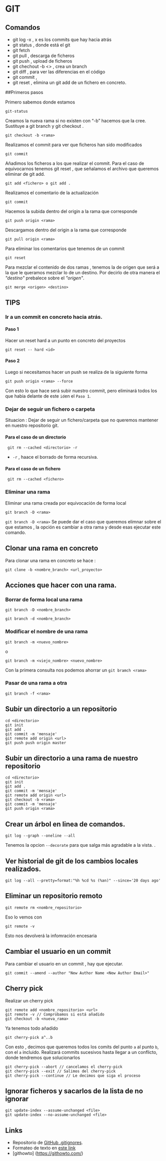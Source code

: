# GIT
## Comandos

- git log -x , x  es los commits que hay hacia atrás
- git status , donde está el git
- git fetch
- git pull , descarga de ficheros
- git push , upload de ficheros
- git chechout -b <> , crea un branch
- git diff , para ver las diferencias en el código
- git commit ,
- git reset <fichero> , elimina un git add de un fichero en concreto.

##Primeros pasos

Primero sabemos donde estamos
```
git-status
```
Creamos la nueva rama si no existen con “-b” hacemos que la cree. Sustituye a git branch <rama> y git checkout <rama>.
```
git checkout -b <rama>
```
Realizamos el commit para ver que ficheros han sido modificados
```
git commit
```
Añadimos los ficheros a los que realizar el commit. Para el caso de equivocarnos tenemos git reset , que señalamos el archivo que queremos eliminar de git add.
```
git add <fichero> o git add .
```
Realizamos el comentario de la actualización
```
git commit
```
Hacemos la subida dentro del origin a la rama que corresponde
```
git push origin <rama>
```
Descargamos dentro del origin a la rama que corresponde
```
git pull origin <rama>
```
Para eliminar los comentarios que tenemos de un commit
```
git reset
```

Para mezclar el contenido de dos ramas , tenemos la de origen que será a la 
que le queramos mezclar lo de un destino.
Por decirlo de otra manera el *"destino"* prebalece sobre el *"origen"*.
```
git merge <origen> <destino>
```

## TIPS
### Ir a un commit en concreto hacia atrás.
#### Paso 1
Hacer un reset hard a un punto en concreto del proyectos
```
git reset -- hard <id>
```
#### Paso 2
Luego si necesitamos hacer un push se realiza de la siguiente forma
```
git push origin <rama> --force
```
Con esto lo que hace será subir nuestro commit, pero eliminará todos
los que habia delante de este `id`en el `Paso 1`.

### Dejar de seguir un fichero o carpeta
Situacion : Dejar de seguir un fichero/carpeta que no queremos mantener
en nuestro repositorio git.

#### Para el caso de un directorio
```
 git rm --cached <directorio> -r
```
  * `-r` , haace el borrado de forma recursiva.
  
#### Para el caso de un fichero
```
 git rm --cached <fichero> 
```


### Eliminar una rama

Eliminar una rama creada por equivocación de forma local
```
git branch -D <rama>
```
`
git branch -D <rama>
`
Se puede dar el caso que queremos elimnar sobre el que estamos ,
la opción es cambiar a otra rama y desde esas ejecutar este comando.

## Clonar una rama en concreto

Para clonar una rama en concreto se hace :

`git clone -b <nombre_branch> <url_proyecto>`

## Acciones que hacer con una rama.
### Borrar de forma local una rama
```
git branch -D <nombre_branch>
```
```
git branch -d <nombre_branch>
```

### Modificar el nombre de una rama
```
git branch -m <nuevo_nombre>
```
o
```
git branch -m <viejo_nombre> <nuevo_nombre>
```
Con la primera consulta nos podemos ahorrar un `git bramch <rama>`

### Pasar de una rama a otra 
```
git branch -f <rama>
```
## Subir un directorio a un repositorio
```
cd <directorio>
git init
git add .
git commit -m 'mensaje'
git remote add origin <url>
git push push origin master
```
## Subir un directorio a una rama de nuestro repositorio
```
cd <directorio>
git init
git add .
git commit -m 'mensaje'
git remote add origin <url>
git checkout -b <rama>
git commit -m 'mensaje'
git push origin <rama>
```
## Crear un árbol en linea de comandos.
```
git log --graph --oneline --all
```
Tenemos la opcion `--decorate` para que salga más agradable a la vista. .
## Ver historial de git de los cambios locales realizados.
```
git log --all --pretty=format:"%h %cd %s (%an)" --since='20 days ago'
```
## Eliminar un repositorio remoto
```
git remote rm <nombre_repositorio>

```
Eso lo vemos con
```
git remote -v
```
Esto nos devolverá la infomración encesaria
## Cambiar el usuario en un commit 
Para cambiar el usuario en un commit , hay que ejecutar.
```
git commit --amend --author "New Author Name <New Author Email>"
```
## Cherry pick
Realizar un cherry pick

``` git
git remote add <nombre_repositorio> <url>
git remote -v // Comprobamos si está añadido
git checkout -b <nueva_rama>
```
Ya tenemos todo añadido

``` git
git cherry-pick a^..b
```
Con esto , decimos que queremos todos los comits del punto `a` al punto `b`, con el `a` incluido.
Realizará commits sucesivos hasta llegar a un conflicto,  donde tendremos que solucionarlos

``` git 
git cherry-pick --abort // cancelamos el cherry-pick
git cherry-pick --exit // Salimos del cherry-pick
git cherry-pick --continue // Le decimos que siga el proceso
```
## Ignorar ficheros y sacarlos de la lista de no ignorar

``` git
git update-index --assume-unchanged <file>
git update-index --no-assume-unchanged <file>
```

## Links

* Repositorio de [GitHub .gitignores](https://github.com/github/gitignore).
* Formateo de texto en [este link](https://help.github.com/articles/basic-writing-and-formatting-syntax/)
* [githowto] (https://githowto.com/)
